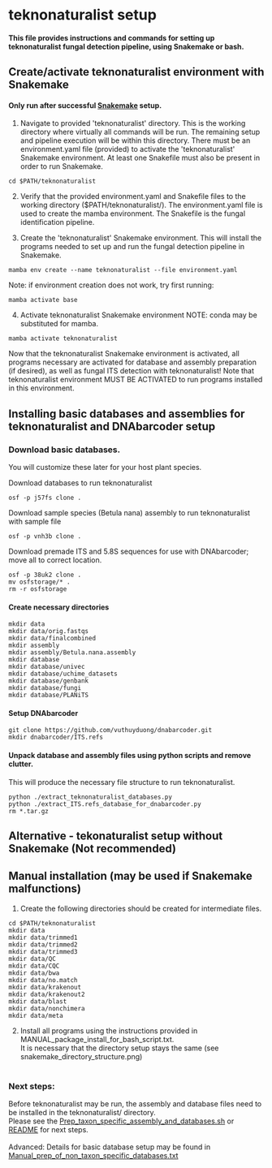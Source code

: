 # teknonaturalist setup
#### This file provides instructions and commands for setting up teknonaturalist fungal detection pipeline, using Snakemake or bash. 

## Create/activate teknonaturalist environment with Snakemake ## 
#### Only run after successful [Snakemake](/1_Basic_setup_and_install/Snakemake_setup.md) setup. 

1. Navigate to provided 'teknonaturalist' directory. This is the working directory where virtually all commands will be run. The remaining setup and pipeline execution will be within this directory. There must be an environment.yaml file (provided) to activate the 'teknonaturalist' Snakemake environment. At least one Snakefile must also be present in order to run Snakemake.
```
cd $PATH/teknonaturalist
```

2. Verify that the provided environment.yaml and Snakefile files to the working directory ($PATH/teknonaturalist/). The environment.yaml file is used to create the mamba environment. The Snakefile is the fungal identification pipeline. 

3. Create the 'teknonaturalist' Snakemake environment. This will install the programs needed to set up and run the fungal detection pipeline in Snakemake. 
```
mamba env create --name teknonaturalist --file environment.yaml
```

Note: if environment creation does not work, try first running:
```
mamba activate base
```

4. Activate teknonaturalist Snakemake environment 
NOTE: conda may be substituted for mamba.
```
mamba activate teknonaturalist
```

Now that the teknonaturalist Snakemake environment is activated, all programs necessary are activated for database and assembly preparation (if desired), as well as fungal ITS detection with teknonaturalist! Note that teknonaturalist environment MUST BE ACTIVATED to run programs installed in this environment.


## Installing basic databases and assemblies for teknonaturalist and DNAbarcoder setup 

### Download basic databases. 
You will customize these later for your host plant species. 

Download databases to run teknonaturalist
```
osf -p j57fs clone .
```

Download sample species (Betula nana) assembly to run teknonaturalist with sample file
```
osf -p vnh3b clone .
```

Download premade ITS and 5.8S sequences for use with DNAbarcoder; move all to correct location.
```
osf -p 38uk2 clone .
mv osfstorage/* .
rm -r osfstorage
```

#### Create necessary directories
```
mkdir data
mkdir data/orig.fastqs
mkdir data/finalcombined
mkdir assembly
mkdir assembly/Betula.nana.assembly
mkdir database
mkdir database/univec
mkdir database/uchime_datasets
mkdir database/genbank
mkdir database/fungi
mkdir database/PLANiTS
```

#### Setup DNAbarcoder
```
git clone https://github.com/vuthuyduong/dnabarcoder.git
mkdir dnabarcoder/ITS.refs
```

#### Unpack database and assembly files using python scripts and remove clutter. 
This will produce the necessary file structure to run teknonaturalist.
```
python ./extract_teknonaturalist_databases.py
python ./extract_ITS.refs_database_for_dnabarcoder.py
rm *.tar.gz
```

## Alternative - tekonaturalist setup without Snakemake (Not recommended)

## Manual installation (may be used if Snakemake malfunctions) <br>
1. Create the following directories should be created for intermediate files.

```
cd $PATH/teknonaturalist
mkdir data
mkdir data/trimmed1
mkdir data/trimmed2
mkdir data/trimmed3
mkdir data/QC
mkdir data/CQC
mkdir data/bwa
mkdir data/no.match
mkdir data/krakenout
mkdir data/krakenout2
mkdir data/blast
mkdir data/nonchimera
mkdir data/meta
```

2. Install all programs using the instructions provided in MANUAL_package_install_for_bash_script.txt. <br>
It is necessary that the directory setup stays the same (see snakemake_directory_structure.png) <br><br>

### Next steps: <br>
Before teknonaturalist may be run, the assembly and database files need to be installed in the teknonaturalist/ directory. <br>
Please see the [Prep_taxon_specific_assembly_and_databases.sh](/2_Setup_assembly_and_databases/Prep_taxon_specific_assembly_and_databases.sh) or [README](/README.md) for next steps. <br><br>
Advanced: Details for basic database setup may be found in [Manual_prep_of_non_taxon_specific_databases.txt](/Custom.setup/Manual_prep_of_non_taxon_specific_databases.txt)





